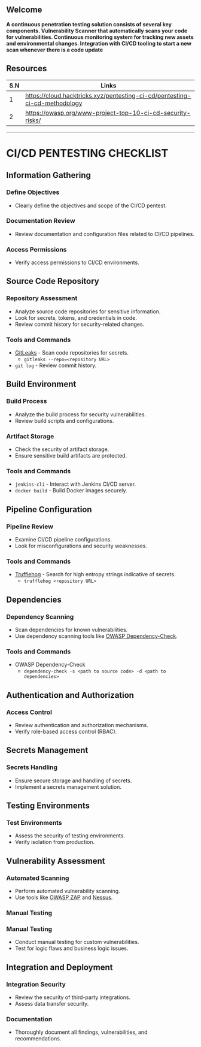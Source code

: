 ## Welcome

**A continuous penetration testing solution consists of several key components. Vulnerability Scanner that automatically scans your code for vulnerabilities. Continuous monitoring system for tracking new assets and environmental changes. Integration with CI/CD tooling to start a new scan whenever there is a code update**


## Resources
| S.N | Links                                                                      |
| --- | -------------------------------------------------------------------------- |
| 1   | https://cloud.hacktricks.xyz/pentesting-ci-cd/pentesting-ci-cd-methodology |
| 2   | https://owasp.org/www-project-top-10-ci-cd-security-risks/                 |


---

# CI/CD PENTESTING CHECKLIST

## **Information Gathering**

### **Define Objectives**
- Clearly define the objectives and scope of the CI/CD pentest.

### **Documentation Review**
- Review documentation and configuration files related to CI/CD pipelines.

### **Access Permissions**
- Verify access permissions to CI/CD environments.

## **Source Code Repository**

### **Repository Assessment**
- Analyze source code repositories for sensitive information.
- Look for secrets, tokens, and credentials in code.
- Review commit history for security-related changes.

### **Tools and Commands**
- [GitLeaks](https://github.com/zricethezav/gitleaks) - Scan code repositories for secrets.
  - `gitleaks --repo=<repository URL>`
- `git log` - Review commit history.

## **Build Environment**

### **Build Process**
- Analyze the build process for security vulnerabilities.
- Review build scripts and configurations.

### **Artifact Storage**
- Check the security of artifact storage.
- Ensure sensitive build artifacts are protected.

### **Tools and Commands**
- `jenkins-cli` - Interact with Jenkins CI/CD server.
- `docker build` - Build Docker images securely.

## **Pipeline Configuration**

### **Pipeline Review**
- Examine CI/CD pipeline configurations.
- Look for misconfigurations and security weaknesses.

### **Tools and Commands**
- [Trufflehog](https://github.com/dxa4481/truffleHog) - Search for high entropy strings indicative of secrets.
  - `trufflehog <repository URL>`
  
## **Dependencies**

### **Dependency Scanning**
- Scan dependencies for known vulnerabilities.
- Use dependency scanning tools like [OWASP Dependency-Check](https://owasp.org/www-project-dependency-check/).

### **Tools and Commands**
- OWASP Dependency-Check
  - `dependency-check -s <path to source code> -d <path to dependencies>`

## **Authentication and Authorization**

### **Access Control**
- Review authentication and authorization mechanisms.
- Verify role-based access control (RBAC).

## **Secrets Management**

### **Secrets Handling**
- Ensure secure storage and handling of secrets.
- Implement a secrets management solution.

## **Testing Environments**

### **Test Environments**
- Assess the security of testing environments.
- Verify isolation from production.

## **Vulnerability Assessment**

### **Automated Scanning**
- Perform automated vulnerability scanning.
- Use tools like [OWASP ZAP](https://owasp.org/www-project-zap/) and [Nessus](https://www.tenable.com/products/nessus).

### **Manual Testing**

### **Manual Testing**
- Conduct manual testing for custom vulnerabilities.
- Test for logic flaws and business logic issues.

## **Integration and Deployment**

### **Integration Security**
- Review the security of third-party integrations.
- Assess data transfer security.

### **Documentation**

- Thoroughly document all findings, vulnerabilities, and recommendations.

